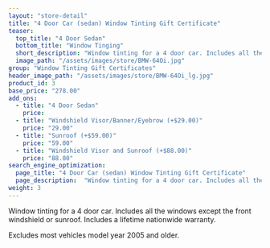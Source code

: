 ```yaml
---
layout: "store-detail"
title: "4 Door Car (sedan) Window Tinting Gift Certificate"
teaser:
  top_title: "4 Door Sedan"
  bottom_title: "Window Tinging"
  short_description: "Window tinting for a 4 door car. Includes all the windows except the front windshield or sunroof."
  image_path: "/assets/images/store/BMW-64Oi.jpg"
group: "Window Tinting Gift Certificates"
header_image_path: "/assets/images/store/BMW-64Oi_lg.jpg"
product_id: 3
base_price: "278.00"
add_ons:
  - title: "4 Door Sedan"
    price:
  - title: "Windshield Visor/Bann​er/Eyebrow (+$29.00)"
    price: "29.00"
  - title: "Sunroof (+$59.00)"
    price: "59.00"    
  - title: "Windshield Visor and Sunroof (+$88.00)"
    price: "88.00"
search_engine_optimization:
  page_title: "4 Door Car (sedan) Window Tinting Gift Certificate"
  page_description:  "Window tinting for a 4 door car. Includes all the windows except the front windshield or sunroof."
weight: 3
---
```

Window tinting for a 4 door car. Includes all the windows except the front windshield or sunroof. Includes a lifetime nationwide warranty.

Excludes most vehicles model year 2005 and older.
